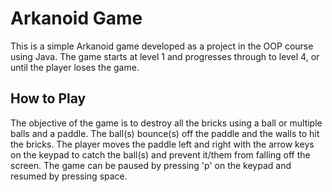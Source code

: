 # Arkanoid Game

This is a simple Arkanoid game developed as a project in the OOP course using Java.
The game starts at level 1 and progresses through to level 4, or until the player loses the game.

## How to Play

The objective of the game is to destroy all the bricks using a ball or multiple balls and a paddle.
The ball(s) bounce(s) off the paddle and the walls to hit the bricks.
The player moves the paddle left and right with the arrow keys on the keypad to catch the ball(s) and prevent it/them from falling off the screen.
The game can be paused by pressing 'p' on the keypad and resumed by pressing space.
